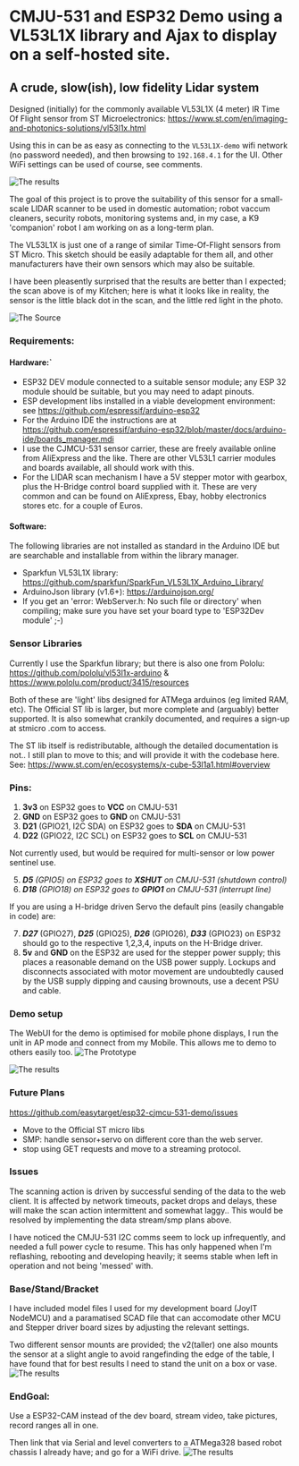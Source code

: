 # CMJU-531 and ESP32 Demo using a VL53L1X library and Ajax to display on a self-hosted site.
## A crude, slow(ish), low fidelity Lidar system
 
Designed (initially) for the commonly available VL53L1X (4 meter) IR Time Of Flight sensor from ST Microelectronics:
https://www.st.com/en/imaging-and-photonics-solutions/vl53l1x.html

Using this in can be as easy as connecting to the `VL53L1X-demo` wifi network (no password needed), and then browsing to `192.168.4.1` for the UI. Other WiFi settings can be used of course, see comments.

![The results](/docs/kitchen-scan.png)

The goal of this project is to prove the suitability of this sensor for a small-scale LIDAR scanner to be used in domestic automation; robot vaccum cleaners, security robots, monitoring systems and, in my case, a K9 'companion' robot I am working on as a long-term plan.

The VL53L1X is just one of a range of similar Time-Of-Flight sensors from ST Micro. This sketch should be easily adaptable for them all, and other manufacturers have their own sensors which may also be suitable.

I have been pleasently surprised that the results are better than I expected; the scan above is of my Kitchen; here is what it looks like in reality, the sensor is the little black dot in the scan, and the little red light in the photo.

![The Source](/docs/kitchen-reality.jpg)

### Requirements:
#### Hardware:`
* ESP32 DEV module connected to a suitable sensor module; any ESP 32 module should be suitable, but you may need to adapt pinouts.
* ESP development libs installed in a viable development environment: see https://github.com/espressif/arduino-esp32 
 * For the Arduino IDE the instructions are at  https://github.com/espressif/arduino-esp32/blob/master/docs/arduino-ide/boards_manager.mdi 
* I use the CJMCU-531 sensor carrier, these are freely available online from AliExpress and the like. There are other VL53L1 carrier modules and boards available, all should work with this.
* For the LIDAR scan mechanism I have a 5V stepper motor with gearbox, plus the H-Bridge control board supplied with it. These are very common and can be found on AliExpress, Ebay, hobby electronics stores etc. for a couple of Euros.

#### Software:
The following libraries are not installed as standard in the Arduino IDE but are searchable and installable from within the library manager.
* Sparkfun VL53L1X library: https://github.com/sparkfun/SparkFun_VL53L1X_Arduino_Library/
* ArduinoJson library (v1.6+): https://arduinojson.org/
* If you get an 'error: WebServer.h: No such file or directory' when compiling; make sure you have set your board type to 'ESP32Dev module' ;-)

### Sensor Libraries
Currently I use the Sparkfun library; but there is also one from Pololu: https://github.com/pololu/vl53l1x-arduino & https://www.pololu.com/product/3415/resources

Both of these are 'light' libs designed for ATMega arduinos (eg limited RAM, etc). The Official ST lib is larger, but more complete and (arguably) better supported. It is also somewhat crankily documented, and requires a sign-up at stmicro .com to access.

The ST lib itself is redistributable, although the detailed documentation is not.. I still plan to move to this; and will provide it with the codebase here.
See: https://www.st.com/en/ecosystems/x-cube-53l1a1.html#overview

### Pins:
1. **3v3** on ESP32 goes to **VCC** on CMJU-531
1. **GND** on ESP32 goes to **GND** on CMJU-531
1. **D21** (GPIO21, I2C SDA) on ESP32 goes to **SDA** on CMJU-531
1. **D22** (GPIO22, I2C SCL) on ESP32 goes to **SCL** on CMJU-531

Not currently used, but would be required for multi-sensor or low power sentinel use.

5. _**D5** (GPIO5) on ESP32 goes to **XSHUT** on CMJU-531 (shutdown control)_
5. _**D18** (GPIO18) on ESP32 goes to **GPIO1** on CMJU-531 (interrupt line)_

If you are using a H-bridge driven Servo the default pins (easily changable in code) are:

7. _**D27**_ (GPIO27), _**D25**_ (GPIO25), _**D26**_ (GPIO26), _**D33**_ (GPIO23) on ESP32 should go to the respective 1,2,3,4, inputs on the H-Bridge driver.
7. **5v** and **GND** on the ESP32 are used for the stepper power supply; this places a reasonable demand on the USB power supply. Lockups and disconnects associated with motor movement are undoubtedly caused by the USB supply dipping and causing brownouts, use a decent PSU and cable.

### Demo setup
The WebUI for the demo is optimised for mobile phone displays, I run the unit in AP mode and connect from my Mobile. This allows me to demo to others easily too. 
![The Prototype](/docs/lidar-rig.jpg)

![The results](/docs/status-panel.png)

### Future Plans
https://github.com/easytarget/esp32-cjmcu-531-demo/issues
* Move to the Official ST micro libs
* SMP: handle sensor+servo on different core than the web server.
* stop using GET requests and move to a streaming protocol.

### Issues
The scanning action is driven by successful sending of the data to the web client. It is affected by network timeouts, packet drops and delays, these will make the scan action intermittent and somewhat laggy.. This would be resolved by implementing the data stream/smp plans above.

I have noticed the CMJU-531 I2C comms seem to lock up infrequently, and needed a full power cycle to resume. This has only happened when I'm reflashing, rebooting and developing heavily; it seems stable when left in operation and not being 'messed' with. 

### Base/Stand/Bracket
I have included model files I used for my development board (JoyIT NodeMCU) and a paramatised SCAD file that can accomodate other MCU and Stepper driver board sizes by adjusting the relevant settings.

Two different sensor mounts are provided; the v2(taller) one also mounts the sensor at a slight angle to avoid rangefinding the edge of the table, I have found that for best results I need to stand the unit on a box or vase.
![The results](/docs/lidar-stand.png)

### EndGoal:
Use a ESP32-CAM instead of the dev board, stream video, take pictures, record ranges all in one.

Then link that via Serial and level converters to a ATMega328 based robot chassis I already have; and go for a WiFi drive.
![The results](/docs/robot.jpg)

